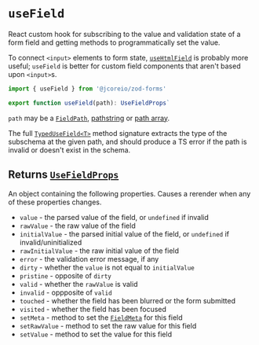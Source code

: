# `useField`

React custom hook for subscribing to the value and validation state of a form field and getting methods
to programmatically set the value.

To connect `<input>` elements to form state, [`useHtmlField`](useHtmlField.md) is probably more useful;
`useField` is better for custom field components that aren't based upon `<input>`s.

```ts
import { useField } from '@jcoreio/zod-forms'
```

```ts
export function useField(path): UseFieldProps`
```

`path` may be a [`FieldPath`](FieldPath.md), [pathstring](../concepts.md#pathstrings) or [path array](../concepts.md#path-arrays).

The full [`TypedUseField<T>`](types.md#typedusefield) method signature extracts the type of the subschema at
the given path, and should produce a TS error if the path is invalid or doesn't exist in the schema.

## Returns [`UseFieldProps`](types.md#usefieldprops)

An object containing the following properties. Causes a rerender when any of these properties changes.

- `value` - the parsed value of the field, or `undefined` if invalid
- `rawValue` - the raw value of the field
- `initialValue` - the parsed initial value of the field, or `undefined` if invalid/uninitialized
- `rawInitialValue` - the raw initial value of the field
- `error` - the validation error message, if any
- `dirty` - whether the `value` is not equal to `initialValue`
- `pristine` - opposite of `dirty`
- `valid` - whether the `rawValue` is valid
- `invalid` - oppposite of `valid`
- `touched` - whether the field has been blurred or the form submitted
- `visited` - whether the field has been focused
- `setMeta` - method to set the [`FieldMeta`](types.md#fieldmeta) for this field
- `setRawValue` - method to set the raw value for this field
- `setValue` - method to set the value for this field
